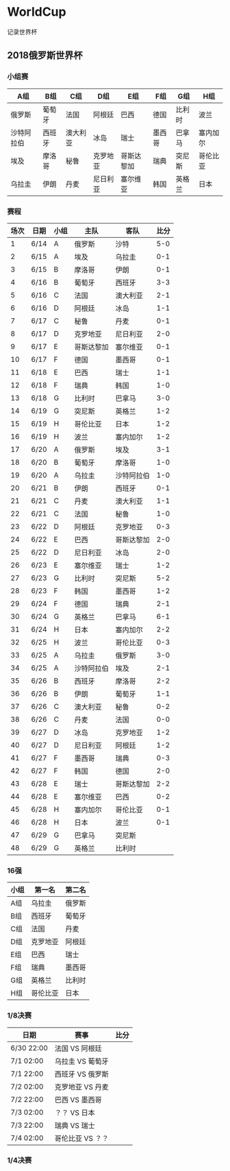 # WorldCup

记录世界杯

## 2018俄罗斯世界杯

### 小组赛

A组      |      B组    |    C组      |       D组 |     E组 |     F组 |    G组 |   H组
--       | --         | --         | --         | --       | --    | --     | --
俄罗斯    | 葡萄牙      | 法国        | 阿根廷        | 巴西      | 德国   | 比利时 | 波兰
沙特阿拉伯 | 西班牙      | 澳大利亚    | 冰岛          | 瑞士      | 墨西哥 | 巴拿马 | 塞内加尔
埃及      | 摩洛哥      | 秘鲁       | 克罗地亚       | 哥斯达黎加 | 瑞典   | 突尼斯 | 哥伦比亚
乌拉圭    | 伊朗        | 丹麦       | 尼日利亚       | 塞尔维亚   | 韩国   | 英格兰 | 日本


### 赛程
场次 | 日期 | 小组 | 主队 | 客队 | 比分
--  | -- | -- | -- | -- | --
1 | 6/14 | A | 俄罗斯 | 沙特 | 5-0
2 | 6/15 | A | 埃及 | 乌拉圭 | 0-1
3 | 6/15 | B | 摩洛哥 | 伊朗 | 0-1
4 | 6/16 | B | 葡萄牙 | 西班牙 | 3-3
5 | 6/16 | C | 法国 | 澳大利亚 | 2-1
6 | 6/16 | D | 阿根廷 | 冰岛 | 1-1
7 | 6/17 | C | 秘鲁 | 丹麦   | 0-1
8 | 6/17 | D  | 克罗地亚 | 尼日利亚 | 2-0
9 | 6/17 | E  | 哥斯达黎加 | 塞尔维亚 | 0-1
10 | 6/17 | F  | 德国 | 墨西哥 | 0-1
11 | 6/18 | E  | 巴西 | 瑞士   | 1-1
12 | 6/18 | F  | 瑞典 | 韩国   | 1-0
13 | 6/18 | G  | 比利时 | 巴拿马 | 3-0
14 | 6/19 | G  | 突尼斯 | 英格兰 | 1-2
15 | 6/19 | H  | 哥伦比亚 | 日本 | 1-2
16 | 6/19 | H  | 波兰    | 塞内加尔 | 1-2
17 | 6/20 | A  | 俄罗斯  | 埃及 | 3-1
18 | 6/20 | B  | 葡萄牙  | 摩洛哥 | 1-0
19 | 6/20 | A  | 乌拉圭  | 沙特阿拉伯 | 1-0
20 | 6/21 | B  | 伊朗 | 西班牙 | 0-1
21 | 6/21 | C  | 丹麦 | 澳大利亚 | 1-1
22 | 6/21 | C  | 法国 | 秘鲁  | 1-0
23 | 6/22 | D  | 阿根廷 | 克罗地亚 | 0-3
24 | 6/22 | E  | 巴西   | 哥斯达黎加 | 2-0
25 | 6/22 | D  | 尼日利亚 | 冰岛     | 2-0
26 | 6/23 | E  | 塞尔维亚 | 瑞士     | 1-2
27 | 6/23 | G  | 比利时   | 突尼斯   | 5-2
28 | 6/23 | F  | 韩国     | 墨西哥   | 1-2
29 | 6/24 | F  | 德国 | 瑞典 | 2-1
30 | 6/24 | G  | 英格兰 | 巴拿马 | 6-1
31 | 6/24 | H  | 日本 | 塞内加尔 | 2-2
32 |  6/25 | H | 波兰 | 哥伦比亚 | 0-3
33 | 6/25 | A | 乌拉圭 | 俄罗斯 | 3-0
34 | 6/25 | A | 沙特阿拉伯 | 埃及 | 2-1
35 | 6/26 | B | 西班牙 | 摩洛哥 | 2-2
36 | 6/26 | B | 伊朗 | 葡萄牙 | 1-1
37 | 6/26 | C | 澳大利亚 | 秘鲁 | 0-2
38 | 6/26 | C | 丹麦 | 法国 | 0-0
39 | 6/27 | D | 冰岛 | 克罗地亚 | 1-2
40 | 6/27 | D | 尼日利亚 | 阿根廷 | 1-2
41 | 6/27 | F | 墨西哥 | 瑞典 | 0-3
42 | 6/27 | F | 韩国 | 德国 | 2-0
43 | 6/28 | E | 瑞士 | 哥斯达黎加 | 2-2
44 | 6/28 | E | 塞尔维亚 | 巴西 | 0-2
45 | 6/28 | H | 塞内加尔 | 哥伦比亚 | 0-1
46 | 6/28 | H | 日本 | 波兰 | 0-1
47 | 6/29 | G | 巴拿马 | 突尼斯 | 
48 | 6/29 | G | 英格兰 | 比利时 | 

### 16强
小组 | 第一名 | 第二名
--  | -- | --
A组 | 乌拉圭 | 俄罗斯
B组 | 西班牙 | 葡萄牙
C组 | 法国 | 丹麦
D组 | 克罗地亚 | 阿根廷
E组 | 巴西 | 瑞士
F组 | 瑞典 | 墨西哥
G组 | 英格兰 | 比利时
H组 | 哥伦比亚 | 日本

### 1/8决赛
日期 | 赛事 | 比分
--  | --   | --
6/30 22:00 | 法国 VS 阿根廷 |
7/1 02:00 | 乌拉圭 VS 葡萄牙 |
7/1 22:00 |  西班牙 VS 俄罗斯 |
7/2 02:00 | 克罗地亚 VS 丹麦 |
7/2 22:00 | 巴西 VS 墨西哥 |
7/3 02:00 | ？？ VS 日本 |
7/3 22:00 | 瑞典 VS 瑞士 |
7/4 02:00 | 哥伦比亚 VS ？？|

### 1/4决赛
